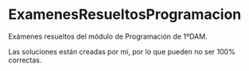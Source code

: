# ExamenesResueltosProgramacion

Exámenes resueltos del módulo de Programación de 1ºDAM.

Las soluciones están creadas por mí, por lo que pueden no ser 100% correctas.